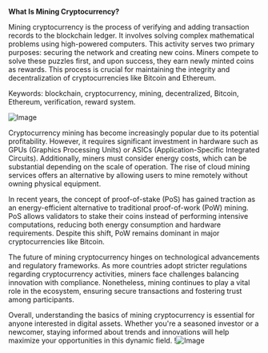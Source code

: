 **What Is Mining Cryptocurrency?**

Mining cryptocurrency is the process of verifying and adding transaction records to the blockchain ledger. It involves solving complex mathematical problems using high-powered computers. This activity serves two primary purposes: securing the network and creating new coins. Miners compete to solve these puzzles first, and upon success, they earn newly minted coins as rewards. This process is crucial for maintaining the integrity and decentralization of cryptocurrencies like Bitcoin and Ethereum.

Keywords: blockchain, cryptocurrency, mining, decentralized, Bitcoin, Ethereum, verification, reward system.

![Image](https://github.com/user-attachments/assets/057c907c-805e-4310-a052-f5031067f3de)

Cryptocurrency mining has become increasingly popular due to its potential profitability. However, it requires significant investment in hardware such as GPUs (Graphics Processing Units) or ASICs (Application-Specific Integrated Circuits). Additionally, miners must consider energy costs, which can be substantial depending on the scale of operation. The rise of cloud mining services offers an alternative by allowing users to mine remotely without owning physical equipment.

In recent years, the concept of proof-of-stake (PoS) has gained traction as an energy-efficient alternative to traditional proof-of-work (PoW) mining. PoS allows validators to stake their coins instead of performing intensive computations, reducing both energy consumption and hardware requirements. Despite this shift, PoW remains dominant in major cryptocurrencies like Bitcoin.

The future of mining cryptocurrency hinges on technological advancements and regulatory frameworks. As more countries adopt stricter regulations regarding cryptocurrency activities, miners face challenges balancing innovation with compliance. Nonetheless, mining continues to play a vital role in the ecosystem, ensuring secure transactions and fostering trust among participants.

Overall, understanding the basics of mining cryptocurrency is essential for anyone interested in digital assets. Whether you're a seasoned investor or a newcomer, staying informed about trends and innovations will help maximize your opportunities in this dynamic field. !![Image](https://github.com/user-attachments/assets/057c907c-805e-4310-a052-f5031067f3de)